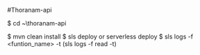 #Thoranam-api

$ cd ~\thoranam-api

$ mvn clean install
$ sls deploy or serverless deploy
$ sls logs -f <funtion_name> -t (sls logs -f read -t)


